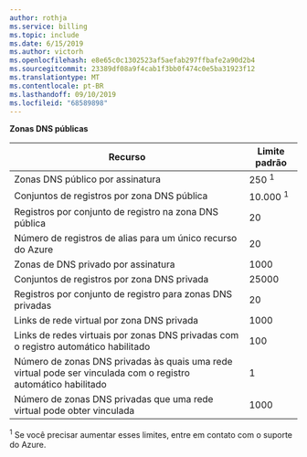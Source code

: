 ```yaml
---
author: rothja
ms.service: billing
ms.topic: include
ms.date: 6/15/2019
ms.author: victorh
ms.openlocfilehash: e8e65c0c1302523af5aefab297ffbafe2a90d2b4
ms.sourcegitcommit: 23389df08a9f4cab1f3bb0f474c0e5ba31923f12
ms.translationtype: MT
ms.contentlocale: pt-BR
ms.lasthandoff: 09/10/2019
ms.locfileid: "68589898"
---
```

**Zonas DNS públicas**

| Recurso | Limite padrão |
| --- | --- |
| Zonas DNS público por assinatura |250 <sup>1</sup> |
| Conjuntos de registros por zona DNS pública |10.000 <sup>1</sup> |
| Registros por conjunto de registro na zona DNS pública |20 |
| Número de registros de alias para um único recurso do Azure |20|
| Zonas de DNS privado por assinatura |1000|
| Conjuntos de registros por zona DNS privada |25000|
| Registros por conjunto de registro para zonas DNS privadas |20|
| Links de rede virtual por zona DNS privada |1000|
| Links de redes virtuais por zonas DNS privadas com o registro automático habilitado |100|
| Número de zonas DNS privadas às quais uma rede virtual pode ser vinculada com o registro automático habilitado |1|
| Número de zonas DNS privadas que uma rede virtual pode obter vinculada |1000|

<sup>1</sup> Se você precisar aumentar esses limites, entre em contato com o suporte do Azure.